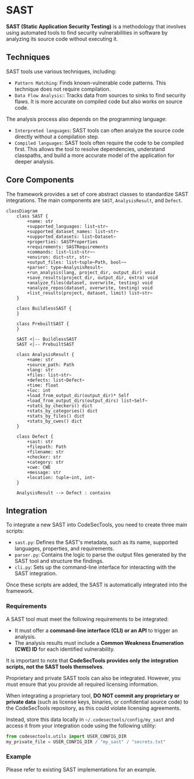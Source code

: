 # SAST

**SAST (Static Application Security Testing)** is a methodology that involves using automated tools to find security vulnerabilities in software by analyzing its source code without executing it.

## Techniques

SAST tools use various techniques, including:

- `Pattern Matching`: Finds known-vulnerable code patterns. This technique does not require compilation.
- `Data Flow Analysis`:: Tracks data from sources to sinks to find security flaws. It is more accurate on compiled code but also works on source code.

The analysis process also depends on the programming language:

- `Interpreted languages`: SAST tools can often analyze the source code directly without a compilation step.
- `Compiled languages`: SAST tools often require the code to be compiled first. This allows the tool to resolve dependencies, understand classpaths, and build a more accurate model of the application for deeper analysis.

## Core Components

The framework provides a set of core abstract classes to standardize SAST integrations. The main components are `SAST`, `AnalysisResult`, and `Defect`.

```mermaid
classDiagram
    class SAST {
        +name: str
        +supported_languages: list~str~
        +supported_dataset_names: list~str~
        +supported_datasets: list~Dataset~
        +properties: SASTProperties
        +requirements: SASTRequirements
        +commands: list~list~str~~
        +environ: dict~str, str~
        +output_files: list~tuple~Path, bool~~
        +parser: type~AnalysisResult~
        +run_analysis(lang, project_dir, output_dir) void
        +save_results(project_dir, output_dir, extra) void
        +analyze_files(dataset, overwrite, testing) void
        +analyze_repos(dataset, overwrite, testing) void
        +list_results(project, dataset, limit) list~str~
    }

    class BuildlessSAST {
    }

    class PrebuiltSAST {
    }
    
    SAST <|-- BuildlessSAST
    SAST <|-- PrebuiltSAST

    class AnalysisResult {
        +name: str
        +source_path: Path
        +lang: str
        +files: list~str~
        +defects: list~Defect~
        +time: float
        +loc: int
        +load_from_output_dir(output_dir)* Self
        +load_from_output_dirs(output_dirs) list~Self~
        +stats_by_checkers() dict
        +stats_by_categories() dict
        +stats_by_files() dict
        +stats_by_cwes() dict
    }

    class Defect {
        +sast: str
        +filepath: Path
        +filename: str
        +checker: str
        +category: str
        +cwe: CWE
        +message: str
        +location: tuple~int, int~
    }

    AnalysisResult --> Defect : contains
```

## Integration

To integrate a new SAST into CodeSecTools, you need to create three main scripts:

- `sast.py`: Defines the SAST's metadata, such as its name, supported languages, properties, and requirements.
- `parser.py`: Contains the logic to parse the output files generated by the SAST tool and structure the findings.
- `cli.py`: Sets up the command-line interface for interacting with the SAST integration.

Once these scripts are added, the SAST is automatically integrated into the framework.

### Requirements
A SAST tool must meet the following requirements to be integrated:

- It must offer a **command-line interface (CLI) or an API** to trigger an analysis.
- The analysis results must include a **Common Weakness Enumeration (CWE) ID** for each identified vulnerability.

It is important to note that **CodeSecTools provides only the integration scripts, not the SAST tools themselves**.

Proprietary and private SAST tools can also be integrated. However, you must ensure that you provide all required licensing information.

When integrating a proprietary tool, **DO NOT commit any proprietary or private data** (such as license keys, binaries, or confidential source code) to the CodeSecTools repository, as this could violate licensing agreements.

Instead, store this data locally in `~/.codesectools/config/my_sast` and access it from your integration code using the following utility:
```python
from codesectools.utils import USER_CONFIG_DIR
my_private_file = USER_CONFIG_DIR / "my_sast" / "secrets.txt"
```

### Example

Please refer to existing SAST implementations for an example.
